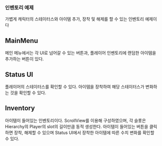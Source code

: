 <H3>인벤토리 예제</H3>
가볍게 캐릭터의 스테이터스와 아이템 추가, 장착 및 해제를 할 수 있는 인벤토리 예제이다

<H2>MainMenu</H2>
메인 메뉴에서는 각 UI로 넘어갈 수 있는 버튼과, 플레이어 인벤토리에 랜덤한 아이템을 추가하는 버튼이 있다.

<H2>Status UI</H2>
플레이어의 스테이터스를 확인할 수 있다. 아이템을 장착하여 해당 스테이터스가 변화하는 것을 확인할 수 있다.

<H2>Inventory</H2>
아이템이 들어있는 인벤토리이다. ScrollView를 이용해 구성하였으며, 각 슬롯은 Hierarchy의 Player의 slot의 길이만큼 동적 생성한다.
아이템이 들어있는 버튼을 클릭하면 장착, 해제할 수 있으며 Status UI에서 장착한 아이템에 따른 수치 변화를 확인할 수 있다.
